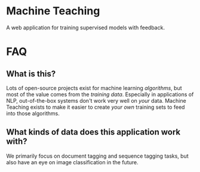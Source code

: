 # Machine Teaching
A web application for training supervised models with feedback.

# FAQ

## What is this?

Lots of open-source projects exist for machine learning _algorithms_, but most of the value comes from the _training data_.
Especially in applications of NLP, out-of-the-box systems don't work very well on _your_ data. Machine Teaching exists to make
it easier to create _your own_ training sets to feed into those algorithms.

## What kinds of data does this application work with?

We primarily focus on document tagging and sequence tagging tasks, but also have an eye on image classification in the future.
